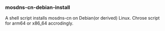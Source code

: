 ### mosdns-cn-debian-install ###
A shell script installs mosdns-cn on Debian(or derived) Linux.
Chrose script for arm64 or x86_64 accrodingly.

